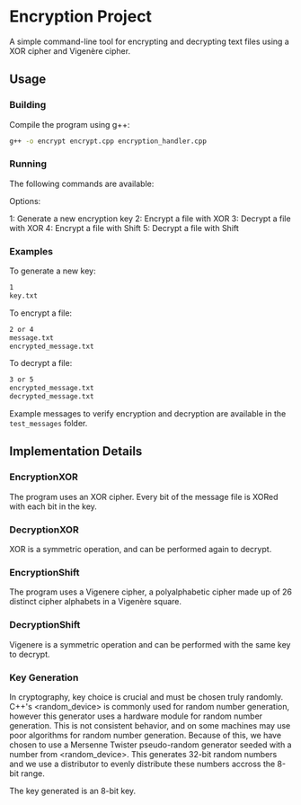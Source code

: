 # Encryption Project

A simple command-line tool for encrypting and decrypting text files using a XOR cipher and Vigenère cipher.

## Usage

### Building

Compile the program using g++:

```bash
g++ -o encrypt encrypt.cpp encryption_handler.cpp
```

### Running

The following commands are available:


Options:

1: Generate a new encryption key
2: Encrypt a file with XOR
3: Decrypt a file with XOR
4: Encrypt a file with Shift
5: Decrypt a file with Shift

### Examples

To generate a new key:

```bash
1
key.txt
```

To encrypt a file:

```bash
2 or 4
message.txt 
encrypted_message.txt
```

To decrypt a file:

```bash
3 or 5
encrypted_message.txt
decrypted_message.txt
```

Example messages to verify encryption and decryption are available in the `test_messages` folder.

## Implementation Details

### EncryptionXOR

The program uses an XOR cipher. Every bit of the message file is XORed with each bit in the key.

### DecryptionXOR

XOR is a symmetric operation, and can be performed again to decrypt.

### EncryptionShift

The program uses a Vigenere cipher, a polyalphabetic cipher made up of 26 distinct cipher alphabets in a Vigenère square.

### DecryptionShift

Vigenere is a symmetric operation and can be performed with the same key to decrypt.

### Key Generation

In cryptography, key choice is crucial and must be chosen truly randomly. C++'s <random_device> is commonly used for random number generation, however this generator uses a hardware module for random number generation. This is not consistent behavior, and on some machines may use poor algorithms for random number generation. Because of this, we have chosen to use a Mersenne Twister pseudo-random generator seeded with a number from <random_device>. This generates 32-bit random numbers and we use a distributor to evenly distribute these numbers accross the 8-bit range.

The key generated is an 8-bit key.
